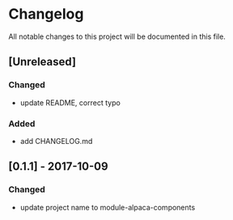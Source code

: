 # Changelog
All notable changes to this project will be documented in this file.

## [Unreleased]
### Changed
 - update README, correct typo

### Added
 - add CHANGELOG.md

## [0.1.1] - 2017-10-09
### Changed
 - update project name to module-alpaca-components
